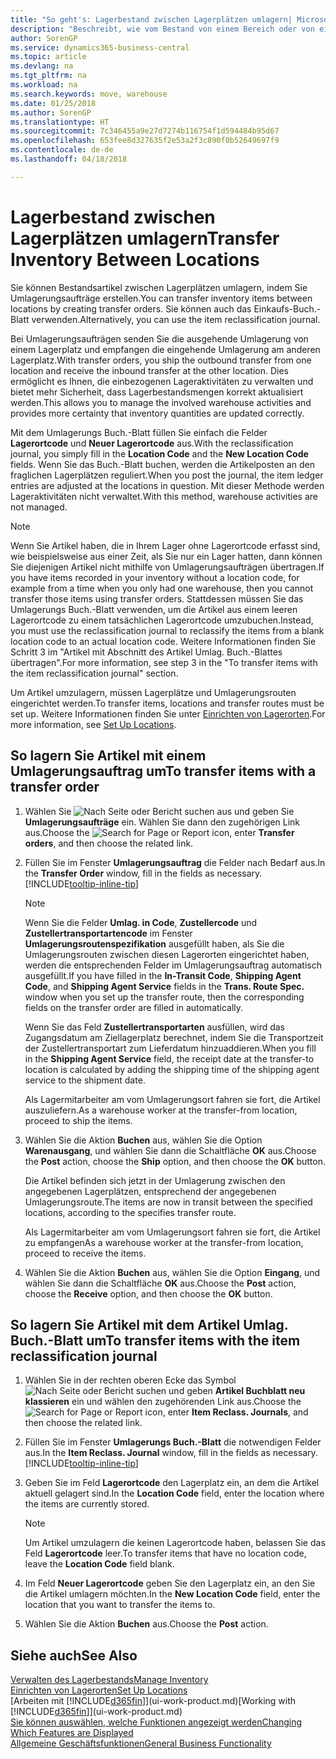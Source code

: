 ```yaml
---
title: "So geht's: Lagerbestand zwischen Lagerplätzen umlagern| Microsoft Docs"
description: "Beschreibt, wie vom Bestand von einem Bereich oder von einem Lager an einen anderen Ort umgebucht wird, entweder mit dem Umlagerungs Buch.-Blatt mit oder den Umlagerungsaufträgen."
author: SorenGP
ms.service: dynamics365-business-central
ms.topic: article
ms.devlang: na
ms.tgt_pltfrm: na
ms.workload: na
ms.search.keywords: move, warehouse
ms.date: 01/25/2018
ms.author: SorenGP
ms.translationtype: HT
ms.sourcegitcommit: 7c346455a9e27d7274b116754f1d594484b95d67
ms.openlocfilehash: 653fee8d327635f2e53a2f3c890f0b52649697f9
ms.contentlocale: de-de
ms.lasthandoff: 04/18/2018

---
```

# <a name="transfer-inventory-between-locations"></a><span data-ttu-id="e8955-103">Lagerbestand zwischen Lagerplätzen umlagern</span><span class="sxs-lookup"><span data-stu-id="e8955-103">Transfer Inventory Between Locations</span></span>
<span data-ttu-id="e8955-104">Sie können Bestandsartikel zwischen Lagerplätzen umlagern, indem Sie Umlagerungsaufträge erstellen.</span><span class="sxs-lookup"><span data-stu-id="e8955-104">You can transfer inventory items between locations by creating transfer orders.</span></span> <span data-ttu-id="e8955-105">Sie können auch das Einkaufs-Buch.-Blatt verwenden.</span><span class="sxs-lookup"><span data-stu-id="e8955-105">Alternatively, you can use the item reclassification journal.</span></span>

<span data-ttu-id="e8955-106">Bei Umlagerungsaufträgen senden Sie die ausgehende Umlagerung von einem Lagerplatz und empfangen die eingehende Umlagerung am anderen Lagerplatz.</span><span class="sxs-lookup"><span data-stu-id="e8955-106">With transfer orders, you ship the outbound transfer from one location and receive the inbound transfer at the other location.</span></span> <span data-ttu-id="e8955-107">Dies ermöglicht es Ihnen, die einbezogenen Lageraktivitäten zu verwalten und bietet mehr Sicherheit, dass Lagerbestandsmengen korrekt aktualisiert werden.</span><span class="sxs-lookup"><span data-stu-id="e8955-107">This allows you to manage the involved warehouse activities and provides more certainty that inventory quantities are updated correctly.</span></span>

<span data-ttu-id="e8955-108">Mit dem Umlagerungs Buch.-Blatt füllen Sie einfach die Felder **Lagerortcode** und **Neuer Lagerortcode** aus.</span><span class="sxs-lookup"><span data-stu-id="e8955-108">With the reclassification journal, you simply fill in the **Location Code** and the **New Location Code** fields.</span></span> <span data-ttu-id="e8955-109">Wenn Sie das Buch.-Blatt buchen, werden die Artikelposten an den fraglichen Lagerplätzen reguliert.</span><span class="sxs-lookup"><span data-stu-id="e8955-109">When you post the journal, the item ledger entries are adjusted at the locations in question.</span></span> <span data-ttu-id="e8955-110">Mit dieser Methode werden Lageraktivitäten nicht verwaltet.</span><span class="sxs-lookup"><span data-stu-id="e8955-110">With this method, warehouse activities are not managed.</span></span>

> [!NOTE]  
>   <span data-ttu-id="e8955-111">Wenn Sie Artikel haben, die in Ihrem Lager ohne Lagerortcode erfasst sind, wie beispielsweise aus einer Zeit, als Sie nur ein Lager hatten, dann können Sie diejenigen Artikel nicht mithilfe von Umlagerungsaufträgen übertragen.</span><span class="sxs-lookup"><span data-stu-id="e8955-111">If you have items recorded in your inventory without a location code, for example from a time when you only had one warehouse, then you cannot transfer those items using transfer orders.</span></span> <span data-ttu-id="e8955-112">Stattdessen müssen Sie das Umlagerungs Buch.-Blatt verwenden, um die Artikel aus einem leeren Lagerortcode zu einem tatsächlichen Lagerortcode umzubuchen.</span><span class="sxs-lookup"><span data-stu-id="e8955-112">Instead, you must use the reclassification journal to reclassify the items from a blank location code to an actual location code.</span></span>  <span data-ttu-id="e8955-113">Weitere Informationen finden Sie Schritt 3 im "Artikel mit Abschnitt des Artikel Umlag. Buch.-Blattes übertragen".</span><span class="sxs-lookup"><span data-stu-id="e8955-113">For more information, see step 3 in the "To transfer items with the item reclassification journal" section.</span></span>

<span data-ttu-id="e8955-114">Um Artikel umzulagern, müssen Lagerplätze und Umlagerungsrouten eingerichtet werden.</span><span class="sxs-lookup"><span data-stu-id="e8955-114">To transfer items, locations and transfer routes must be set up.</span></span> <span data-ttu-id="e8955-115">Weitere Informationen finden Sie unter [Einrichten von Lagerorten](inventory-how-setup-locations.md).</span><span class="sxs-lookup"><span data-stu-id="e8955-115">For more information, see [Set Up Locations](inventory-how-setup-locations.md).</span></span>

## <a name="to-transfer-items-with-a-transfer-order"></a><span data-ttu-id="e8955-116">So lagern Sie Artikel mit einem Umlagerungsauftrag um</span><span class="sxs-lookup"><span data-stu-id="e8955-116">To transfer items with a transfer order</span></span>
1. <span data-ttu-id="e8955-117">Wählen Sie ![Nach Seite oder Bericht suchen](media/ui-search/search_small.png "Symbol nach Seite oder Bericht suchen ") aus und geben Sie **Umlagerungsaufträge** ein. Wählen Sie dann den zugehörigen Link aus.</span><span class="sxs-lookup"><span data-stu-id="e8955-117">Choose the ![Search for Page or Report](media/ui-search/search_small.png "Search for Page or Report icon") icon, enter **Transfer orders**, and then choose the related link.</span></span>
2. <span data-ttu-id="e8955-118">Füllen Sie im Fenster **Umlagerungsauftrag** die Felder nach Bedarf aus.</span><span class="sxs-lookup"><span data-stu-id="e8955-118">In the **Transfer Order** window, fill in the fields as necessary.</span></span> [!INCLUDE[tooltip-inline-tip](includes/tooltip-inline-tip_md.md)]

    > [!NOTE]  
    >   <span data-ttu-id="e8955-119">Wenn Sie die Felder **Umlag. in Code**, **Zustellercode** und **Zustellertransportartencode** im Fenster **Umlagerungsroutenspezifikation** ausgefüllt haben, als Sie die Umlagerungsrouten zwischen diesen Lagerorten eingerichtet haben, werden die entsprechenden Felder im Umlagerungsauftrag automatisch ausgefüllt.</span><span class="sxs-lookup"><span data-stu-id="e8955-119">If you have filled in the **In-Transit Code**, **Shipping Agent Code**, and **Shipping Agent Service** fields in the **Trans. Route Spec.** window when you set up the transfer route, then the corresponding fields on the transfer order are filled in automatically.</span></span>

    <span data-ttu-id="e8955-120">Wenn Sie das Feld **Zustellertransportarten** ausfüllen, wird das Zugangsdatum am Ziellagerplatz berechnet, indem Sie die Transportzeit der Zustellertransportart zum Lieferdatum hinzuaddieren.</span><span class="sxs-lookup"><span data-stu-id="e8955-120">When you fill in the **Shipping Agent Service** field, the receipt date at the transfer-to location is calculated by adding the shipping time of the shipping agent service to the shipment date.</span></span>

    <span data-ttu-id="e8955-121">Als Lagermitarbeiter am vom Umlagerungsort fahren sie fort, die Artikel auszuliefern.</span><span class="sxs-lookup"><span data-stu-id="e8955-121">As a warehouse worker at the transfer-from location, proceed to ship the items.</span></span>
3. <span data-ttu-id="e8955-122">Wählen Sie die Aktion **Buchen** aus, wählen Sie die Option **Warenausgang**, und wählen Sie dann die Schaltfläche **OK** aus.</span><span class="sxs-lookup"><span data-stu-id="e8955-122">Choose the **Post** action, choose the **Ship** option, and then choose the **OK** button.</span></span>

    <span data-ttu-id="e8955-123">Die Artikel befinden sich jetzt in der Umlagerung zwischen den angegebenen Lagerplätzen, entsprechend der angegebenen Umlagerungsroute.</span><span class="sxs-lookup"><span data-stu-id="e8955-123">The items are now in transit between the specified locations, according to the specifies transfer route.</span></span>

    <span data-ttu-id="e8955-124">Als Lagermitarbeiter am vom Umlagerungsort fahren sie fort, die Artikel zu empfangen</span><span class="sxs-lookup"><span data-stu-id="e8955-124">As a warehouse worker at the transfer-from location, proceed to receive the items.</span></span>
4. <span data-ttu-id="e8955-125">Wählen Sie die Aktion **Buchen** aus, wählen Sie die Option **Eingang**, und wählen Sie dann die Schaltfläche **OK** aus.</span><span class="sxs-lookup"><span data-stu-id="e8955-125">Choose the **Post** action, choose the **Receive** option, and then choose the **OK** button.</span></span>

## <a name="to-transfer-items-with-the-item-reclassification-journal"></a><span data-ttu-id="e8955-126">So lagern Sie Artikel mit dem Artikel Umlag. Buch.-Blatt um</span><span class="sxs-lookup"><span data-stu-id="e8955-126">To transfer items with the item reclassification journal</span></span>
1. <span data-ttu-id="e8955-127">Wählen Sie in der rechten oberen Ecke das Symbol ![Nach Seite oder Bericht suchen](media/ui-search/search_small.png "Nach Seite oder Bericht suchen") und geben **Artikel Buchblatt neu klassieren** ein und wählen den zugehörenden Link aus.</span><span class="sxs-lookup"><span data-stu-id="e8955-127">Choose the ![Search for Page or Report](media/ui-search/search_small.png "Search for Page or Report icon") icon, enter **Item Reclass. Journals**, and then choose the related link.</span></span>
2. <span data-ttu-id="e8955-128">Füllen Sie im Fenster **Umlagerungs Buch.-Blatt** die notwendigen Felder aus.</span><span class="sxs-lookup"><span data-stu-id="e8955-128">In the **Item Reclass. Journal** window, fill in the fields as necessary.</span></span> [!INCLUDE[tooltip-inline-tip](includes/tooltip-inline-tip_md.md)]
3. <span data-ttu-id="e8955-129">Geben Sie im Feld **Lagerortcode** den Lagerplatz ein, an dem die Artikel aktuell gelagert sind.</span><span class="sxs-lookup"><span data-stu-id="e8955-129">In the **Location Code** field, enter the location where the items are currently stored.</span></span>

    > [!NOTE]  
    >   <span data-ttu-id="e8955-130">Um Artikel umzulagern die keinen Lagerortcode haben, belassen Sie das Feld **Lagerortcode** leer.</span><span class="sxs-lookup"><span data-stu-id="e8955-130">To transfer items that have no location code, leave the **Location Code** field blank.</span></span>
4. <span data-ttu-id="e8955-131">Im Feld **Neuer Lagerortcode** geben Sie den Lagerplatz ein, an den Sie die Artikel umlagern möchten.</span><span class="sxs-lookup"><span data-stu-id="e8955-131">In the **New Location Code** field, enter the location that you want to transfer the items to.</span></span>
5. <span data-ttu-id="e8955-132">Wählen Sie die Aktion **Buchen** aus.</span><span class="sxs-lookup"><span data-stu-id="e8955-132">Choose the **Post** action.</span></span>

## <a name="see-also"></a><span data-ttu-id="e8955-133">Siehe auch</span><span class="sxs-lookup"><span data-stu-id="e8955-133">See Also</span></span>
[<span data-ttu-id="e8955-134">Verwalten des Lagerbestands</span><span class="sxs-lookup"><span data-stu-id="e8955-134">Manage Inventory</span></span>](inventory-manage-inventory.md)  
[<span data-ttu-id="e8955-135">Einrichten von Lagerorten</span><span class="sxs-lookup"><span data-stu-id="e8955-135">Set Up Locations</span></span>](inventory-how-setup-locations.md)  
<span data-ttu-id="e8955-136">[Arbeiten mit [!INCLUDE[d365fin](includes/d365fin_md.md)]](ui-work-product.md)</span><span class="sxs-lookup"><span data-stu-id="e8955-136">[Working with [!INCLUDE[d365fin](includes/d365fin_md.md)]](ui-work-product.md)</span></span>  
[<span data-ttu-id="e8955-137">Sie können auswählen, welche Funktionen angezeigt werden</span><span class="sxs-lookup"><span data-stu-id="e8955-137">Changing Which Features are Displayed</span></span>](ui-experiences.md)  
[<span data-ttu-id="e8955-138">Allgemeine Geschäftsfunktionen</span><span class="sxs-lookup"><span data-stu-id="e8955-138">General Business Functionality</span></span>](ui-across-business-areas.md)

